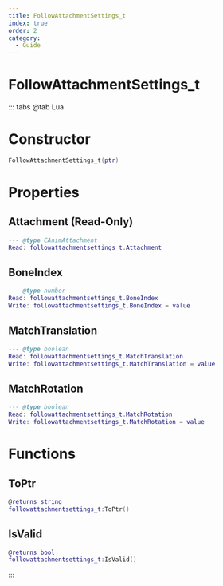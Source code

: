 ```yaml
---
title: FollowAttachmentSettings_t
index: true
order: 2
category:
  - Guide
---
```


# FollowAttachmentSettings_t

::: tabs
@tab Lua
# Constructor
```lua
FollowAttachmentSettings_t(ptr)
```
# Properties
## Attachment (Read-Only)
```lua
--- @type CAnimAttachment
Read: followattachmentsettings_t.Attachment
```
## BoneIndex 
```lua
--- @type number
Read: followattachmentsettings_t.BoneIndex
Write: followattachmentsettings_t.BoneIndex = value
```
## MatchTranslation 
```lua
--- @type boolean
Read: followattachmentsettings_t.MatchTranslation
Write: followattachmentsettings_t.MatchTranslation = value
```
## MatchRotation 
```lua
--- @type boolean
Read: followattachmentsettings_t.MatchRotation
Write: followattachmentsettings_t.MatchRotation = value
```
# Functions
## ToPtr
```lua
@returns string
followattachmentsettings_t:ToPtr()
```
## IsValid
```lua
@returns bool
followattachmentsettings_t:IsValid()
```

:::
